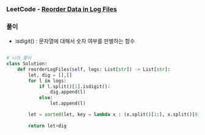 ### LeetCode - [Reorder Data in Log Files](https://leetcode.com/problems/reorder-data-in-log-files/)

### 풀이

* isdigit() : 문자열에 대해서 숫자 여부를 판별하는 함수

```Python

# 나의 풀이
class Solution:
    def reorderLogFiles(self, logs: List[str]) -> List[str]:
        let, dig = [],[]
        for l in logs:
            if l.split()[1].isdigit():
                dig.append(l)
            else:
                let.append(l)

        let = sorted(let, key = lambda x : (x.split()[1:], x.split()[0]))
        
        return let+dig

```
